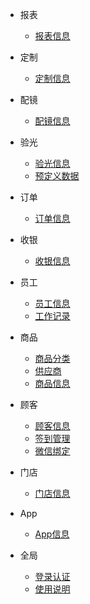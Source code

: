 - 报表
    - [报表信息](/报表/报表.md)
- 定制
    - [定制信息](/定制/定制信息.md)

- 配镜
    - [配镜信息](/配镜/配镜信息.md)

- 验光
    - [验光信息](/验光/验光信息.md)
    - [预定义数据](/验光/预定义数据.md)

- 订单
    - [订单信息](/订单/订单信息.md)

- 收银
    - [收银信息](/收银/收银信息.md)

- 员工
    - [员工信息](/员工/员工信息.md)
    - [工作记录](/员工/工作记录.md)

- 商品
    - [商品分类](/商品/商品分类.md)
    - [供应商](/商品/供应商.md)
    - [商品信息](/商品/商品信息.md)

- 顾客
    - [顾客信息](/顾客/顾客信息.md)
    - [签到管理](/顾客/签到管理.md)
    - [微信绑定](/顾客/微信绑定.md)

- 门店
    - [门店信息](/门店/门店信息.md)

- App
    - [App信息](/App/App信息.md)

- 全局
    - [登录认证](/全局/登录认证.md)
    - [使用说明](/全局/使用说明.md)